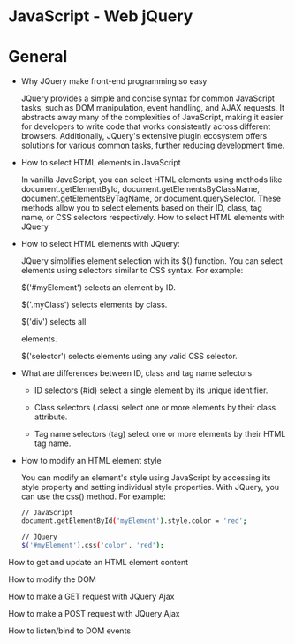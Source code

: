 # JavaScript - Web jQuery

# General


* Why JQuery make front-end programming so easy

    JQuery provides a simple and concise syntax for common JavaScript tasks, such as DOM manipulation, event handling, and AJAX requests. It abstracts away many of the complexities of JavaScript, making it easier for developers to write code that works consistently across different browsers. Additionally, JQuery's extensive plugin ecosystem offers solutions for various common tasks, further reducing development time.

* How to select HTML elements in JavaScript

    In vanilla JavaScript, you can select HTML elements using methods like document.getElementById, document.getElementsByClassName, document.getElementsByTagName, or document.querySelector. These methods allow you to select elements based on their ID, class, tag name, or CSS selectors respectively.
How to select HTML elements with JQuery

* How to select HTML elements with JQuery:

    JQuery simplifies element selection with its $() function. You can select elements using selectors similar to CSS syntax. For example:

    $('#myElement') selects an element by ID.
    
    $('.myClass') selects elements by class.
    
    $('div') selects all <div> elements.
    
    $('selector') selects elements using any valid CSS selector.

* What are differences between ID, class and tag name selectors

    * ID selectors (#id) select a single element by its unique identifier.
    
    * Class selectors (.class) select one or more elements by their class attribute.
    
    * Tag name selectors (tag) select one or more elements by their HTML tag name.

* How to modify an HTML element style

    You can modify an element's style using JavaScript by accessing its style property and setting individual style properties. With JQuery, you can use the css() method. For example:

    ```bash
    // JavaScript
    document.getElementById('myElement').style.color = 'red';

    // JQuery
    $('#myElement').css('color', 'red');

    ```

How to get and update an HTML element content

How to modify the DOM

How to make a GET request with JQuery Ajax

How to make a POST request with JQuery Ajax

How to listen/bind to DOM events
